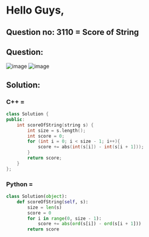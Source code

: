 # Hello Guys,
## Question no: 3110 = Score of String

## Question:
![image](https://github.com/user-attachments/assets/eb619878-88b7-46f9-816b-4d6b44058ae5)
![image](https://github.com/user-attachments/assets/cd2dc885-d7c4-426f-9e42-282a0d4ab4b5)

## Solution:
### C++ = 
```cpp
class Solution {
public:
    int scoreOfString(string s) {
        int size = s.length();
        int score = 0;
        for (int i = 0; i < size - 1; i++){
            score += abs(int(s[i]) - int(s[i + 1]));
        }
        return score;
    }
};
```
### Python = 
```python
class Solution(object):
    def scoreOfString(self, s):
        size = len(s)
        score = 0
        for i in range(0, size - 1):
            score += abs(ord(s[i]) - ord(s[i + 1]))
        return score
```

